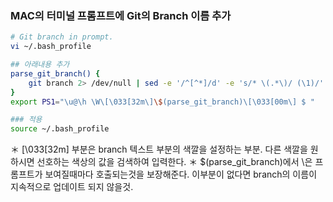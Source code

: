 ### MAC의 터미널 프롬프트에 Git의 Branch 이름 추가
~~~ bash
# Git branch in prompt.
vi ~/.bash_profile

## 아래내용 추가
parse_git_branch() {
    git branch 2> /dev/null | sed -e '/^[^*]/d' -e 's/* \(.*\)/ (\1)/'
}
export PS1="\u@\h \W\[\033[32m\]\$(parse_git_branch)\[\033[00m\] $ "

### 적용
source ~/.bash_profile
~~~

＊ \[\033[32m\] 부분은 branch 텍스트 부분의 색깔을 설정하는 부분. 다른 색깔을 원하시면 선호하는 색상의 값을 검색하여 입력한다.
＊ \$(parse_git_branch)에서 \은 프롬프트가 보여질때마다 호출되는것을 보장해준다. 이부분이 없다면 branch의 이름이 지속적으로 업데이트 되지 않을것.